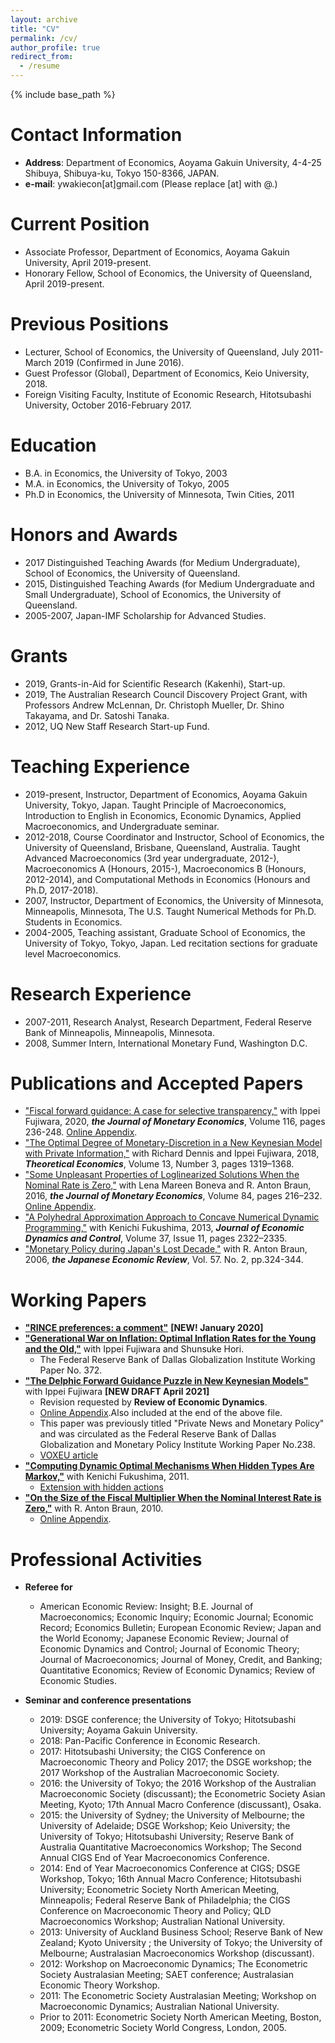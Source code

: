 ```yaml
---
layout: archive
title: "CV"
permalink: /cv/
author_profile: true
redirect_from:
  - /resume
---
```


{% include base_path %}

Contact Information
======
* **Address**: Department of Economics, Aoyama Gakuin University, 4-4-25 Shibuya, Shibuya-ku, Tokyo 150-8366, JAPAN.
* **e-mail**: ywakiecon[at]gmail.com    (Please replace [at] with @.)

Current Position
======
* Associate Professor, Department of Economics, Aoyama Gakuin University, April 2019-present.
* Honorary Fellow, School of Economics, the University of Queensland, April 2019-present.

Previous Positions
======
* Lecturer, School of Economics, the University of Queensland, July 2011-March 2019 (Confirmed in June 2016).
* Guest Professor (Global), Department of Economics, Keio University, 2018.
* Foreign Visiting Faculty, Institute of Economic Research, Hitotsubashi University, October 2016-February 2017.

Education
======
* B.A. in Economics, the University of Tokyo, 2003
* M.A. in Economics, the University of Tokyo, 2005
* Ph.D in Economics, the University of Minnesota, Twin Cities, 2011

Honors and Awards
======
* 2017 Distinguished Teaching Awards (for Medium Undergraduate), School of Economics, the University of Queensland.
* 2015, Distinguished Teaching Awards (for Medium Undergraduate and Small Undergraduate), School of Economics, the University of Queensland.
* 2005-2007, Japan-IMF Scholarship for Advanced Studies.

Grants
======
* 2019, Grants-in-Aid for Scientific Research (Kakenhi), Start-up.
* 2019, The Australian Research Council Discovery Project Grant, with Professors Andrew McLennan, Dr. Christoph Mueller, Dr. Shino Takayama, and Dr. Satoshi Tanaka. 
* 2012, UQ New Staff Research Start-up Fund.

Teaching Experience
======
* 2019-present, Instructor, Department of Economics, Aoyama Gakuin University, Tokyo, Japan. Taught Principle of Macroeconomics, Introduction to English in Economics, Economic Dynamics, Applied Macroeconomics, and Undergraduate seminar.
* 2012-2018, Course Coordinator and Instructor, School of Economics, the University of Queensland, Brisbane, Queensland, Australia. Taught Advanced Macroeconomics (3rd year undergraduate, 2012-), Macroeconomics A (Honours, 2015-), Macroeconomics B (Honours, 2012-2014), and Computational Methods in Economics (Honours and Ph.D, 2017-2018).
* 2007, Instructor, Department of Economics, the University of Minnesota, Minneapolis, Minnesota, The U.S. Taught Numerical Methods for Ph.D. Students in Economics.
* 2004-2005, Teaching assistant, Graduate School of Economics, the University of Tokyo, Tokyo, Japan. Led recitation sections for graduate level Macroeconomics.

Research Experience
======
* 2007-2011, Research Analyst, Research Department, Federal Reserve Bank of Minneapolis, Minneapolis, Minnesota.
* 2008, Summer Intern, International Monetary Fund, Washington D.C.

Publications and Accepted Papers
======
* ["Fiscal forward guidance: A case for selective transparency,"](https://doi.org/10.1016/j.jmoneco.2019.10.007) with Ippei Fujiwara, 2020,  ***the Journal of Monetary Economics***, Volume 116, pages 236-248. [Online Appendix](/files/Fujiwara_Waki_FFG_Appendix.pdf).
* ["The Optimal Degree of Monetary-Discretion in a New Keynesian Model with Private Information,"](https://econtheory.org/ojs/index.php/te/article/view/20181319) with Richard Dennis and Ippei Fujiwara, 2018, ***Theoretical Economics***, Volume 13, Number 3, pages 1319–1368. 
* ["Some Unpleasant Properties of Loglinearized Solutions When the Nominal Rate is Zero,"](https://doi.org/10.1016/j.jmoneco.2016.10.012) with Lena Mareen Boneva and R. Anton Braun, 2016, ***the Journal of Monetary Economics***, Volume 84, pages 216–232. [Online Appendix](/files/Boneva_Braun_Waki_2016_jme_append.pdf).
* ["A Polyhedral Approximation Approach to Concave Numerical Dynamic Programming,"](https://doi.org/10.1016/j.jedc.2013.06.001) with Kenichi Fukushima, 2013, ***Journal of Economic Dynamics and Control***, Volume 37, Issue 11, pages 2322–2335. 
* ["Monetary Policy during Japan's Lost Decade,"](https://doi.org/10.1111/j.1468-5876.2006.00371.x) with R. Anton Braun, 2006, ***the Japanese Economic Review***, Vol. 57. No. 2, pp.324-344.

Working Papers
======

* [**"RINCE preferences: a comment"**](/files/Waki_RINCE_comment.pdf) **[NEW! January 2020]** 
* [**"Generational War on Inflation: Optimal Inflation Rates for the Young and the Old,"**](https://www.dallasfed.org/~/media/documents/institute/wpapers/2019/0372.pdf) with Ippei Fujiwara and Shunsuke Hori.
  * The Federal Reserve Bank of Dallas Globalization Institute Working Paper No. 372.    
* [**"The Delphic Forward Guidance Puzzle in New Keynesian Models"**](/files/Fujiwara_Waki_DFGP_withOnlineAppendix.pdf) with Ippei Fujiwara **[NEW DRAFT April 2021]** 
  *  Revision requested by **Review of Economic Dynamics**.
  * [Online Appendix](/files/Fujiwara_Waki_DFGP_OnlineAppendix.pdf).Also included at the end of the above file.   
  * This paper was previously titled "Private News and Monetary Policy" and was circulated as the Federal Reserve Bank of Dallas Globalization and Monetary Policy Institute Working Paper No.238. 
  * [VOXEU article](https://voxeu.org/article/private-news-and-monetary-policy)
* [**"Computing Dynamic Optimal Mechanisms When Hidden Types Are Markov,"**](/files/Fukushima_Waki.pdf) with Kenichi Fukushima, 2011. 
  * [Extension with hidden actions](/files/Fukushima_Waki_extension_hidden_actions.pdf)
* [**"On the Size of the Fiscal Multiplier When the Nominal Interest Rate is Zero,"**](/files/Braun_Waki_2010.pdf) with R. Anton Braun, 2010.   
  * [Online Appendix](/files/Braun_Waki_2010_Appendix.pdf). 

Professional Activities
======
* **Referee for**
  * American Economic Review: Insight; B.E. Journal of Macroeconomics; Economic Inquiry; Economic Journal; Economic Record; Economics Bulletin; European Economic Review; Japan and the World Economy; Japanese Economic Review; Journal of Economic Dynamics and Control; Journal of Economic Theory; Journal of Macroeconomics; Journal of Money, Credit, and Banking; Quantitative Economics; Review of Economic Dynamics; Review of Economic Studies.

* **Seminar and conference presentations**
  * 2019: DSGE conference; the University of Tokyo; Hitotsubashi University; Aoyama Gakuin University. 
  * 2018: Pan-Pacific Conference in Economic Research.
  * 2017: Hitotsubashi University; the CIGS Conference on Macroeconomic Theory and Policy 2017; the DSGE workshop; the 2017 Workshop of the Australian Macroeconomic Society.
  * 2016: the University of Tokyo; the 2016 Workshop of the Australian Macroeconomic Society (discussant); the Econometric Society Asian Meeting, Kyoto; 17th Annual Macro Conference (discussant), Osaka.
  * 2015: the University of Sydney; the University of Melbourne; the University of Adelaide; DSGE Workshop; Keio University; the University of Tokyo; Hitotsubashi University; Reserve Bank of Australia Quantitative Macroeconomics Workshop; The Second Annual CIGS End of Year Macroeconomics Conference.
  * 2014: End of Year Macroeconomics Conference at CIGS; DSGE Workshop, Tokyo; 16th Annual Macro Conference; Hitotsubashi University; Econometric Society North American Meeting, Minneapolis; Federal Reserve Bank of Philadelphia; the CIGS Conference on Macroeconomic Theory and Policy; QLD Macroeconomics Workshop; Australian National University.
  * 2013: University of Auckland Business School; Reserve Bank of New Zealand; Kyoto University ; the University of Tokyo; the University of Melbourne; Australasian Macroeconomics Workshop (discussant).
  * 2012: Workshop on Macroeconomic Dynamics; The Econometric Society Australasian Meeting; SAET conference; Australasian Economic Theory Workshop.
  * 2011: The Econometric Society Australasian Meeting; Workshop on Macroeconomic Dynamics;  Australian National University.
  * Prior to 2011: Econometric Society North American Meeting, Boston, 2009; Econometric Society World Congress, London, 2005.